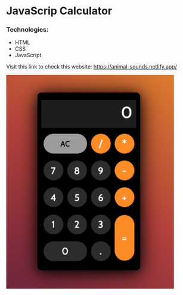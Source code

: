 # JavaScrip Calculator

### Technologies:
  - HTML
  - CSS
  - JavaScript
  
  Visit this link to check this website: https://animal-sounds.netlify.app/
  
  
  <img src="img/Screenshot.png" width= "450">
  
  
